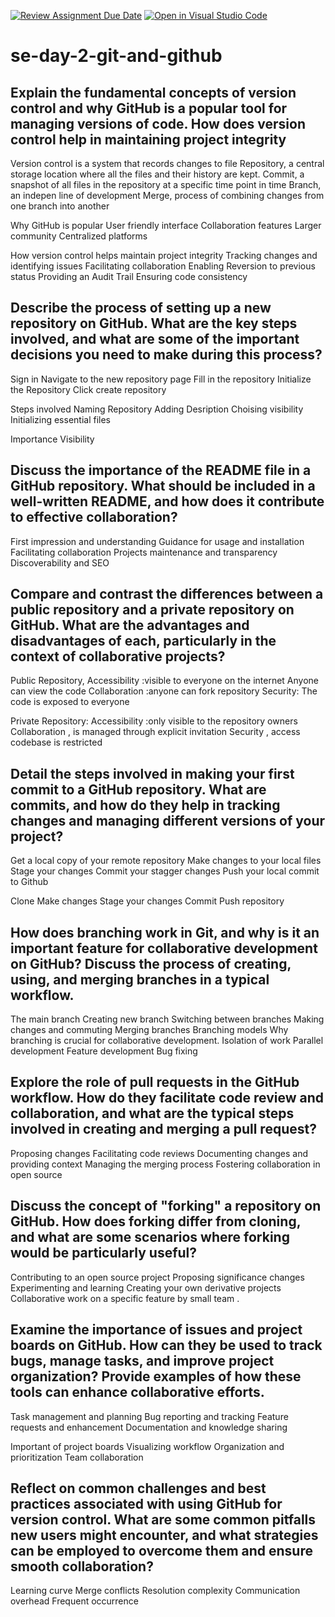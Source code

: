 [![Review Assignment Due Date](https://classroom.github.com/assets/deadline-readme-button-22041afd0340ce965d47ae6ef1cefeee28c7c493a6346c4f15d667ab976d596c.svg)](https://classroom.github.com/a/8wgCKhpZ)
[![Open in Visual Studio Code](https://classroom.github.com/assets/open-in-vscode-2e0aaae1b6195c2367325f4f02e2d04e9abb55f0b24a779b69b11b9e10269abc.svg)](https://classroom.github.com/online_ide?assignment_repo_id=18939184&assignment_repo_type=AssignmentRepo)
# se-day-2-git-and-github
## Explain the fundamental concepts of version control and why GitHub is a popular tool for managing versions of code. How does version control help in maintaining project integrity
Version control is a system that  records changes to file 
Repository, a central storage location where  all the files and their history are kept.
Commit, a snapshot of all files in the repository at a specific time point in time 
Branch, an indepen line of  development
Merge, process of  combining changes from one branch into another 

Why GitHub is popular
User friendly interface
Collaboration features
Larger community
Centralized platforms 

How version control helps maintain project integrity
Tracking  changes and identifying issues 
Facilitating collaboration
Enabling Reversion to previous status 
Providing an Audit Trail
Ensuring code consistency 

## Describe the process of setting up a new repository on GitHub. What are the key steps involved, and what are some of the important decisions you need to make during this process?
Sign in 
Navigate to the new repository page 
Fill in the repository
Initialize the Repository 
Click create repository

Steps involved 
Naming Repository
Adding Desription
Choising visibility
Initializing essential files 

Importance
Visibility



## Discuss the importance of the README file in a GitHub repository. What should be included in a well-written README, and how does it contribute to effective collaboration?

First impression  and understanding
Guidance for usage and installation
Facilitating collaboration
Projects maintenance and transparency
Discoverability and SEO 

## Compare and contrast the differences between a public repository and a private repository on GitHub. What are the advantages and disadvantages of each, particularly in the context of collaborative projects?
Public Repository,
Accessibility :visible to everyone on the  internet 
Anyone can view the code 
Collaboration :anyone can fork repository
Security: The code is exposed to everyone

Private Repository:
Accessibility :only visible to the repository owners 
Collaboration , is managed through explicit invitation 
Security , access codebase is restricted 

## Detail the steps involved in making your first commit to a GitHub repository. What are commits, and how do they help in tracking changes and managing different versions of your project?
Get a local copy of your remote  repository
Make changes  to your local files 
Stage your changes 
Commit your stagger changes 
Push your local  commit to Github 

Clone 
Make changes 
Stage your changes 
Commit 
Push repository 

## How does branching work in Git, and why is it an important feature for collaborative development on GitHub? Discuss the process of creating, using, and merging branches in a typical workflow.
The main branch
Creating new branch 
Switching between branches 
Making changes and commuting 
Merging branches 
Branching models 
Why branching is crucial for collaborative development.
Isolation of work 
Parallel development
Feature development
Bug fixing 

## Explore the role of pull requests in the GitHub workflow. How do they facilitate code review and collaboration, and what are the typical steps involved in creating and merging a pull request?
Proposing changes 
Facilitating code reviews
Documenting changes and providing context 
Managing the merging process 
Fostering collaboration in open source 

## Discuss the concept of "forking" a repository on GitHub. How does forking differ from cloning, and what are some scenarios where forking would be particularly useful?

Contributing to an open  source project 
Proposing significance changes 
Experimenting and learning 
Creating your own derivative projects 
Collaborative work on a specific feature by small team .
## Examine the importance of issues and project boards on GitHub. How can they be used to track bugs, manage tasks, and improve project organization? Provide examples of how these tools can enhance collaborative efforts.

Task management and planning
Bug reporting and tracking 
Feature requests and enhancement
Documentation and knowledge sharing 

Important of project boards
Visualizing workflow
Organization and prioritization 
Team collaboration 
## Reflect on common challenges and best practices associated with using GitHub for version control. What are some common pitfalls new users might encounter, and what strategies can be employed to overcome them and ensure smooth collaboration?
Learning curve 
Merge conflicts 
Resolution complexity
Communication overhead 
Frequent occurrence 
